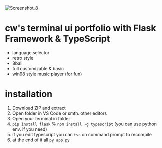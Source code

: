 ![Screenshot_8](https://github.com/oguzbaba31/terminal-portfolio/assets/118441956/0a084c26-f6ed-473c-9e45-fc260cdc6aa9)
# cw's terminal ui portfolio with Flask Framework & TypeScript
- language selector
- retro style
- 8ball
- full customizable & basic
- win98 style music player (for fun)

# installation
1. Download ZIP and extract
2. Open folder in VS Code or smth. other editors
3. Open your terminal in folder
4. `pip install flask` % `npm install -g typescript` (you can use python env. if you need)
5. if you edit typescript you can `tsc` on command prompt to recompile
6. at the end of it all `py app.py`

